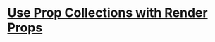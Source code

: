# [Use Prop Collections with Render Props](https://egghead.io/lessons/react-use-prop-collections-with-render-props-ea6ca5c2)